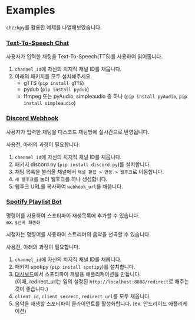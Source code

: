 # Examples
`chzzkpy`를 활용한 예제를 나열해보았습니다.

### [Text-To-Speech Chat](chat_tts.py)
사용자가 입력한 채팅을 Text-To-Speech(TTS)를 사용하여 읽어줍니다.

1. `channel_id`에 자신의 치지직 채널 ID를 채웁니다.
2. 아래의 패키지를 모두 설치해주세요.
   * gTTS (`pip install gTTS`)
   * pydub (`pip install pydub`)
   * ffmpeg 또는 pyAudio, simpleaudio 중 하나 (`pip install pyAudio`, `pip install simpleaudio`)

### [Discord Webhook](discord_webhook.py)
사용자가 입력한 채팅을 디스코드 채팅방에 실시간으로 반영됩니다.

사용전, 아래의 과정이 필요합니다.
1. `channel_id`에 자신의 치지직 채널 ID를 채웁니다.
2. 패키지 discord.py (`pip install discord.py`)를 설치합니다.
3. 채팅 목록을 불러올 채널에서 `채널 편집 > 연동 > 웹후크`로 이동합니다.
4. `새 웹후크`를 눌러 웹후크를 하나 생성합니다. 
5. 웹후크 URL를 복사하여 `webhook_url`를 채웁니다.

### [Spotify Playlist Bot](spotify_playlist_bot.py)
명령어를 사용하여 스포티파이 재생목록에 추가할 수 있습니다.<br/>
ex. `$선곡 최종화`

시청자는 명령어를 사용하여 스트리머의 음악을 선곡할 수 있습니다.

사용전, 아래의 과정이 필요합니다.
1. `channel_id`에 자신의 치지직 채널 ID를 채웁니다.
2. 패키지 spotipy (`pip install spotipy`)를 설치합니다.
3. [대시보드](https://developer.spotify.com/dashboard)에서 스포티파이 개발용 애플리케이션을 만듭니다.<br/>
   (이때, redirect_url는 임의 설정된 `http://localhost:8888/redirect`로 해주는 것이 좋습니다.)
4. `client_id`, `client_secrect`, `redirect_url`를 모두 채웁니다.
5. 음악을 재생할 스포티파이 클라이언트를 활성화합니다. (ex. 안드리이드 애플리케이션)